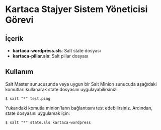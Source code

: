 # Kartaca Stajyer Sistem Yöneticisi Görevi

## İçerik

- **kartaca-wordpress.sls**: Salt state dosyası
- **kartaca-pillar.sls**: Salt pillar dosyası

## Kullanım

Salt Master sunucusunda veya uygun bir Salt Minion sunucuda aşağıdaki komutları kullanarak state dosyasını uygulayabilirsiniz:

```
$ salt "*" test.ping
```

Yukarıdaki komutla minion'ların bağlantısını test edebilirsiniz. Ardından, state dosyasını uygulamak için:

```
$ salt "*" state.sls kartaca-wordpress
```
